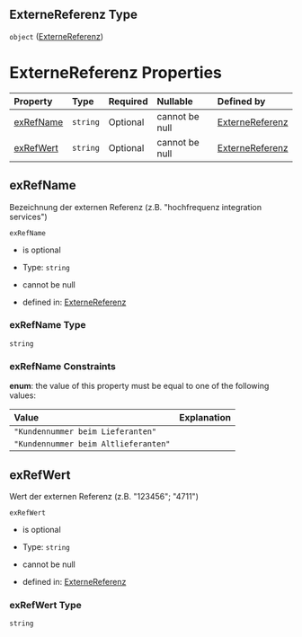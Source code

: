 ## ExterneReferenz Type

`object` ([ExterneReferenz](externereferenz.md))

# ExterneReferenz Properties

| Property                | Type     | Required | Nullable       | Defined by                                                                                                                                                                                     |
| :---------------------- | :------- | :------- | :------------- | :--------------------------------------------------------------------------------------------------------------------------------------------------------------------------------------------- |
| [exRefName](#exrefname) | `string` | Optional | cannot be null | [ExterneReferenz](externereferenz-properties-exrefname.md "https://raw.githubusercontent.com/conuti-gmbh/bo4e-schema/master/schemas/v1/com/ExterneReferenz.schema.json#/properties/exRefName") |
| [exRefWert](#exrefwert) | `string` | Optional | cannot be null | [ExterneReferenz](externereferenz-properties-exrefwert.md "https://raw.githubusercontent.com/conuti-gmbh/bo4e-schema/master/schemas/v1/com/ExterneReferenz.schema.json#/properties/exRefWert") |

## exRefName

Bezeichnung der externen Referenz (z.B. "hochfrequenz integration services")

`exRefName`

*   is optional

*   Type: `string`

*   cannot be null

*   defined in: [ExterneReferenz](externereferenz-properties-exrefname.md "https://raw.githubusercontent.com/conuti-gmbh/bo4e-schema/master/schemas/v1/com/ExterneReferenz.schema.json#/properties/exRefName")

### exRefName Type

`string`

### exRefName Constraints

**enum**: the value of this property must be equal to one of the following values:

| Value                                | Explanation |
| :----------------------------------- | :---------- |
| `"Kundennummer beim Lieferanten"`    |             |
| `"Kundennummer beim Altlieferanten"` |             |

## exRefWert

Wert der externen Referenz (z.B. "123456"; "4711")

`exRefWert`

*   is optional

*   Type: `string`

*   cannot be null

*   defined in: [ExterneReferenz](externereferenz-properties-exrefwert.md "https://raw.githubusercontent.com/conuti-gmbh/bo4e-schema/master/schemas/v1/com/ExterneReferenz.schema.json#/properties/exRefWert")

### exRefWert Type

`string`
